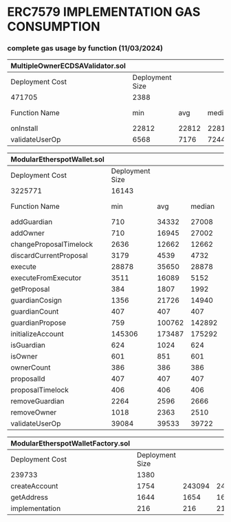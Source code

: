# ERC7579 IMPLEMENTATION GAS CONSUMPTION

<!-- ### aa-benchmark results - OLD

|                   | Creation | Native transfer | ERC20 transfer | Total  |
| ----------------- | -------- | --------------- | -------------- | ------ |
| ERC7579 reference | 289438   | 103811          | 93213          | 486462 |
| Etherspot ERC7579 | 319604   | 105012          | 94402          | 519018 | -->

### complete gas usage by function (11/03/2024)

| MultipleOwnerECDSAValidator.sol |   |       |        |       |         |
|-------------------|-----------------|-------|--------|-------|---------|
| Deployment Cost   | Deployment Size |       |        |       |         |
| 471705            | 2388            |       |        |       |         |
| Function Name     | min             | avg   | median | max   | # calls |
| onInstall         | 22812           | 22812 | 22812  | 22812 | 48      |
| validateUserOp    | 6568            | 7176  | 7244   | 7515  | 6       |

| ModularEtherspotWallet.sol |                 |        |        |        |         |
|----------------------------|-----------------|--------|--------|--------|---------|
| Deployment Cost            | Deployment Size |        |        |        |         |
| 3225771                    | 16143           |        |        |        |         |
| Function Name              | min             | avg    | median | max    | # calls |
| addGuardian                | 710             | 34332  | 27008  | 48908  | 67      |
| addOwner                   | 710             | 16945  | 27002  | 27002  | 10      |
| changeProposalTimelock     | 2636            | 12662  | 12662  | 22689  | 2       |
| discardCurrentProposal     | 3179            | 4539   | 4732   | 5571   | 5       |
| execute                    | 28878           | 35650  | 28878  | 64160  | 7       |
| executeFromExecutor        | 3511            | 16089  | 5152   | 39605  | 3       |
| getProposal                | 384             | 1807   | 1992   | 2495   | 6       |
| guardianCosign             | 1356            | 21726  | 14940  | 45916  | 8       |
| guardianCount              | 407             | 407    | 407    | 407    | 2       |
| guardianPropose            | 759             | 100762 | 142892 | 142892 | 20      |
| initializeAccount          | 145306          | 173487 | 175292 | 175292 | 54      |
| isGuardian                 | 624             | 1024   | 624    | 2624   | 5       |
| isOwner                    | 601             | 851    | 601    | 2601   | 16      |
| ownerCount                 | 386             | 386    | 386    | 386    | 2       |
| proposalId                 | 407             | 407    | 407    | 407    | 1       |
| proposalTimelock           | 406             | 406    | 406    | 406    | 1       |
| removeGuardian             | 2264            | 2596   | 2666   | 2894   | 5       |
| removeOwner                | 1018            | 2363   | 2510   | 2895   | 6       |
| validateUserOp             | 39084           | 39533  | 39722  | 39723  | 8       |

| ModularEtherspotWalletFactory.sol |     |        |        |        |         |
|-----------------------|-----------------|--------|--------|--------|---------|
| Deployment Cost       | Deployment Size |        |        |        |         |
| 239733                | 1380            |        |        |        |         |
| createAccount         | 1754            | 243094 | 249694 | 249694 | 55      |
| getAddress            | 1644            | 1654   | 1656   | 1656   | 7       |
| implementation        | 216             | 216    | 216    | 216    | 1       |
